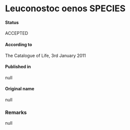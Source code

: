 Leuconostoc oenos SPECIES
=======

#### Status
ACCEPTED

#### According to
The Catalogue of Life, 3rd January 2011

#### Published in
null

#### Original name
null

### Remarks
null